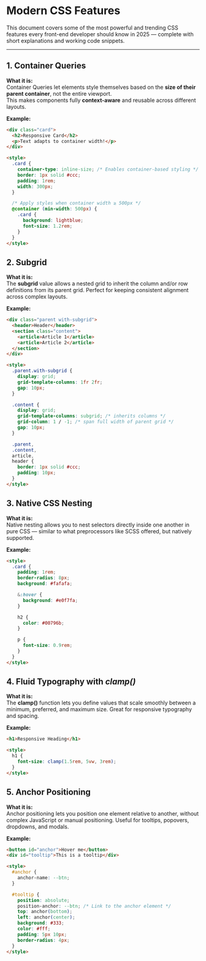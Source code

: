 # Modern CSS Features

This document covers some of the most powerful and trending CSS features every front-end developer should know in 2025 — complete with short explanations and working code snippets.

---

## 1. Container Queries

**What it is:**  
Container Queries let elements style themselves based on the **size of their parent container**, not the entire viewport.  
This makes components fully **context-aware** and reusable across different layouts.

**Example:**

```html
<div class="card">
  <h2>Responsive Card</h2>
  <p>Text adapts to container width!</p>
</div>

<style>
  .card {
    container-type: inline-size; /* Enables container-based styling */
    border: 1px solid #ccc;
    padding: 1rem;
    width: 300px;
  }

  /* Apply styles when container width ≥ 500px */
  @container (min-width: 500px) {
    .card {
      background: lightblue;
      font-size: 1.2rem;
    }
  }
</style>
```

## 2. Subgrid

**What it is:**  
The **subgrid** value allows a nested grid to inherit the column and/or row definitions from its parent grid.
Perfect for keeping consistent alignment across complex layouts.

**Example:**

```html
<div class="parent with-subgrid">
  <header>Header</header>
  <section class="content">
    <article>Article 1</article>
    <article>Article 2</article>
  </section>
</div>

<style>
  .parent.with-subgrid {
    display: grid;
    grid-template-columns: 1fr 2fr;
    gap: 10px;
  }

  .content {
    display: grid;
    grid-template-columns: subgrid; /* inherits columns */
    grid-column: 1 / -1; /* span full width of parent grid */
    gap: 10px;
  }

  .parent,
  .content,
  article,
  header {
    border: 1px solid #ccc;
    padding: 10px;
  }
</style>
```

## 3. Native CSS Nesting

**What it is:**  
Native nesting allows you to nest selectors directly inside one another in pure CSS — similar to what preprocessors like SCSS offered, but natively supported.

**Example:**

```html
<style>
  .card {
    padding: 1rem;
    border-radius: 8px;
    background: #fafafa;

    &:hover {
      background: #e0f7fa;
    }

    h2 {
      color: #00796b;
    }

    p {
      font-size: 0.9rem;
    }
  }
</style>
```

## 4. Fluid Typography with _clamp()_

**What it is:**  
The **clamp()** function lets you define values that scale smoothly between a minimum, preferred, and maximum size.
Great for responsive typography and spacing.

**Example:**

```html
<h1>Responsive Heading</h1>

<style>
  h1 {
    font-size: clamp(1.5rem, 5vw, 3rem);
  }
</style>
```

## 5. Anchor Positioning

**What it is:**  
Anchor positioning lets you position one element relative to another, without complex JavaScript or manual positioning.
Useful for tooltips, popovers, dropdowns, and modals.

**Example:**

```html
<button id="anchor">Hover me</button>
<div id="tooltip">This is a tooltip</div>

<style>
  #anchor {
    anchor-name: --btn;
  }

  #tooltip {
    position: absolute;
    position-anchor: --btn; /* Link to the anchor element */
    top: anchor(bottom);
    left: anchor(center);
    background: #333;
    color: #fff;
    padding: 5px 10px;
    border-radius: 4px;
  }
</style>
```
